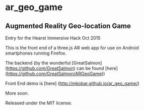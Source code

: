# ar_geo_game

## Augmented Reality Geo-location Game

Entry for the Hearst  Immersive Hack Oct 2015

This is the front end of a three.js AR web app for use on Android smartphones running Firefox.

The backend (by the wonderful [GreatSalmon] (https://github.com/GreatSalmon) can be found [here] (https://github.com/GreatSalmon/ARGeoGame))

Front End demo is [here] (http://mkobar.github.io/ar_geo_game/)

More soon.

Released under the MIT license.
